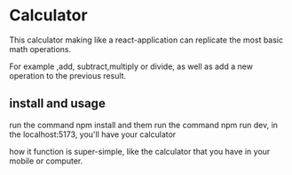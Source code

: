 # Calculator

This calculator making like a react-application can replicate the most basic math operations.

For example ,add, subtract,multiply or divide, as well as add a new operation to the previous result.

## install and usage

run the command npm install and them run the command npm run dev, in the localhost:5173,
you'll have your calculator

how it function is super-simple, like the calculator that you have in your mobile or computer. 